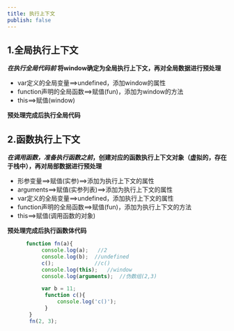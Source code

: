 ```yaml
---
title: 执行上下文
publish: false
---
```


## 1.全局执行上下文

***在执行全局代码前* 将window确定为全局执行上下文，再对全局数据进行预处理**

* var定义的全局变量==>undefined，添加window的属性
* function声明的全局函数==>赋值(fun)，添加为window的方法
* this==>赋值(window)

**预处理完成后执行全局代码**



## 2.函数执行上下文

***在调用函数，准备执行函数之前*，创建对应的函数执行上下文对象（虚拟的，存在于栈中），再对局部数据进行预处理**

* 形参变量==>赋值(实参)==>添加为执行上下文的属性
* arguments==>赋值(实参列表)==>添加为执行上下文的属性
* var定义的全局变量==>undefined，添加执行上下文的属性
* function声明的全局函数==>赋值(fun)，添加为执行上下文的方法
* this==>赋值(调用函数的对象)

**预处理完成后执行函数体代码**

```javascript
	  function fn(a){
           console.log(a);   //2
           console.log(b);  //undefined
           c();             //c()
           console.log(this);   //window
           console.log(arguments);  //伪数组(2,3)

           var b = 11;
            function c(){
                console.log('c()');
            }
       }
       fn(2, 3);
```

